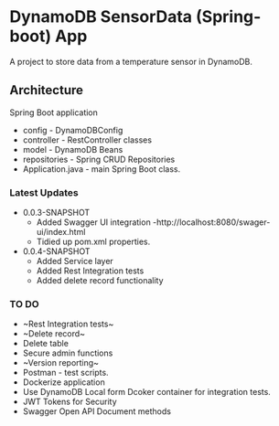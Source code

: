 # DynamoDB SensorData (Spring-boot) App

A project to store data from a temperature sensor in DynamoDB.

## Architecture
Spring Boot application

- config - DynamoDBConfig
- controller - RestController classes
- model - DynamoDB Beans
- repositories - Spring CRUD Repositories
- Application.java - main Spring Boot class.

### Latest Updates
- 0.0.3-SNAPSHOT
  - Added Swagger UI integration -http://localhost:8080/swager-ui/index.html
  - Tidied up pom.xml properties.
- 0.0.4-SNAPSHOT
  - Added Service layer
  - Added Rest Integration tests
  - Added delete record functionality
### TO DO
- ~Rest Integration tests~
- ~Delete record~
- Delete table
- Secure admin functions
- ~Version reporting~
- Postman - test scripts.
- Dockerize application
- Use DynamoDB Local form Dcoker container for integration tests.
- JWT Tokens for Security
- Swagger Open API Document methods
